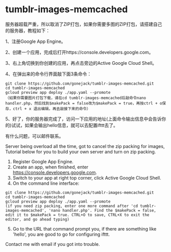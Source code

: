 # tumblr-images-memcached

服务器超载严重，所以取消了ZIP打包，如果你需要多图的ZIP打包，请搭建自己的服务器，教程如下：

1、注册Google App Engine。

2、创建一个应用，完成后打开https://console.developers.google.com。

3、右上角切换到你创建的应用，再点击旁边的Active Google Cloud Shell。

4、在弹出来的命令行界面敲下面3条命令：
  ```
  git clone https://github.com/gonejack/tumblr-images-memcached.git
  cd tumblr-images-memcached
  gcloud preview app deploy ./app.yaml --promote
  （如果你需要图片打包下载，请在cd tumblr-images-memcached后敲命令nano handler.php，然后找到$makePack = false改为$makePack = true，再按ctrl + o保存，ctrl + x 退出编辑，再去敲接下来的命令）
  ```
5、好了，你的服务器完成了，访问一下应用的地址(上面命令输出信息中会告诉你的)试试，如果会输出hello信息，就可以去配置ifttt去了。

有什么问题，可以邮件联系。


Server being overload all the time, got to cancel the zip packing for images, Tutorial below for you to build your own server and turn on zip packing.

1. Register Google App Engine.
2. Create an app, when finished, enter https://console.developers.google.com.
3. Switch to your app at right top corner, click Active Google Cloud Shell.
4. On the command line interface:

  ```
  git clone https://github.com/gonejack/tumblr-images-memcached.git
  cd tumblr-images-memcached
  gcloud preview app deploy ./app.yaml --promote
  (if you need zip packing, enter one more command after 'cd tumblr-images-memcached', 'nano handler.php'. Find the $makePack = false, edit it to $makePack = true. CTRL+O to save, CTRL+X to exit the editor, and go ahead typing)
  ```
5. Go to the URL that command prompt you, if there are something like 'hello', you are good to go for configuring ifttt.

Contact me with email if you got into trouble.
